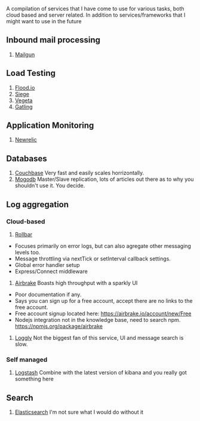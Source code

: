 A compilation of services that I have come to use for various tasks, both cloud based and server related. In addition to services/frameworks that I might want to use in the future


## Inbound mail processing
1. [Mailgun](http://mailgun.com)

## Load Testing
1. [Flood.io](https://flood.io/)
1. [Siege](http://www.joedog.org/siege-home/)
1. [Vegeta](https://github.com/tsenart/vegeta)
1. [Gatling](http://gatling-tool.org/)

## Application Monitoring
1. [Newrelic](http://newrelic.com)

## Databases
1. [Couchbase](http://www.couchbase.com) Very fast and easily scales horrizontally.
1. [Mogodb](http://mongodb.com) Master/Slave replication, lots of articles out there as to why you shouldn't use it. You decide.

## Log aggregation

### Cloud-based
1. [Rollbar](http://www.rollbar.com) 
  - Focuses primarily on error logs, but can also agregate other messaging levels too.
  - Message throttling via nextTick or setInterval callback settings.
  - Global error handler setup
  - Express/Connect middleware
1. [Airbrake](http://airbrake.io/) Boasts high throughput with a sparkly UI
  - Poor documentation if any.
  - Says you can sign up for a free account, accept there are no links to the free account.
  - Free account signup located here: https://airbrake.io/account/new/Free
  - Nodejs integration not in the knowledge base, need to search npm. https://npmjs.org/package/airbrake
1. [Loggly](http://loggly.com) Not the biggest fan of this service, UI and message search is slow.

### Self managed
1. [Logstash](http://logstash.net/) Combine with the latest version of kibana and you really got something here

## Search
1. [Elasticsearch](http://elasticsearch.org) I'm not sure what I would do without it
